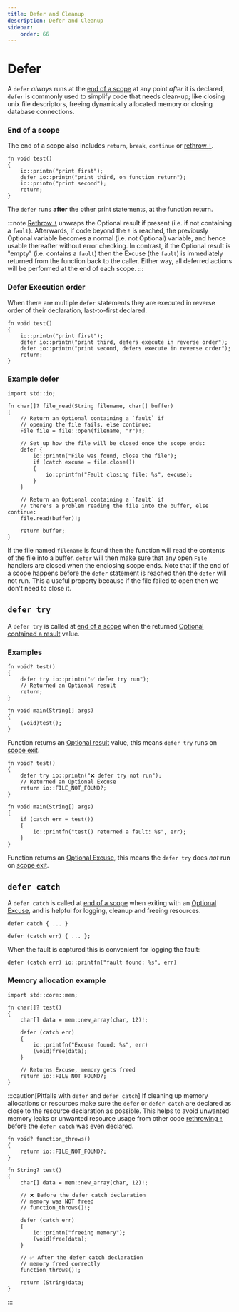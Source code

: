```yaml
---
title: Defer and Cleanup
description: Defer and Cleanup
sidebar:
    order: 66
---
```


# Defer

A `defer` *always* runs at the [end of a scope](#end-of-a-scope) at any point *after* it is declared, `defer` is commonly used to simplify code that needs clean-up; like closing unix file descriptors, freeing dynamically allocated memory or closing database connections.

### End of a scope
The end of a scope also includes `return`, `break`, `continue` or [rethrow `!`](/language-common/optionals-essential/#using-the-rethrow-operator--to-unwrap-an-optional-value).

```c3
fn void test()
{
    io::printn("print first");
    defer io::printn("print third, on function return");
    io::printn("print second");
    return;
}
```
The `defer` runs **after** the other print statements, at the function return.

:::note
[Rethrow `!`](/language-common/optionals-essential/#using-the-rethrow-operator--to-unwrap-an-optional-value) unwraps the Optional result if present (i.e. if not containing a `fault`). Afterwards, if code beyond the `!` is reached, the previously Optional variable becomes a normal (i.e. not Optional) variable, and hence usable thereafter without error checking. In contrast, if the Optional result is "empty" (i.e. contains a `fault`) then the Excuse (the `fault`) is immediately returned from the function back to the caller. Either way, all deferred actions will be performed at the end of each scope.
:::

### Defer Execution order
When there are multiple `defer` statements they are executed in reverse order of their declaration, last-to-first declared.

```c3
fn void test()
{
    io::printn("print first");
    defer io::printn("print third, defers execute in reverse order");
    defer io::printn("print second, defers execute in reverse order");
    return;
}
```

### Example defer

```c3
import std::io;

fn char[]? file_read(String filename, char[] buffer)
{
    // Return an Optional containing a `fault` if 
    // opening the file fails, else continue:
    File file = file::open(filename, "r")!;
    
    // Set up how the file will be closed once the scope ends:
    defer {
        io::printn("File was found, close the file");
        if (catch excuse = file.close())
        {
            io::printfn("Fault closing file: %s", excuse);
        }
    }

    // Return an Optional containing a `fault` if 
    // there's a problem reading the file into the buffer, else continue:
    file.read(buffer)!;
    
    return buffer;
}
```

If the file named `filename` is found then the function will read the contents of the file into a buffer. `defer` will then make sure that any open `File` handlers are closed when the enclosing scope ends. Note that if the end of a scope happens before the `defer` statement is reached then the `defer` will not run. This a useful property because if the file failed to open then we don't need to close it.


## `defer try`

A `defer try` is called at [end of a scope](#end-of-a-scope) when the returned [Optional contained a result](/language-common/optionals-essential/#what-is-an-optional) value.

### Examples

```c3
fn void? test()
{
    defer try io::printn("✅ defer try run");
    // Returned an Optional result
    return;
}

fn void main(String[] args)
{
    (void)test();
}
```
Function returns an [Optional result](/language-common/optionals-essential/#what-is-an-optional) value,
this means `defer try` runs on [scope exit](#end-of-a-scope).

```c3
fn void? test()
{
    defer try io::printn("❌ defer try not run");
    // Returned an Optional Excuse
    return io::FILE_NOT_FOUND?;
}

fn void main(String[] args)
{
    if (catch err = test())
    {
        io::printfn("test() returned a fault: %s", err);
    }
}
```
Function returns an [Optional Excuse](/language-common/optionals-essential/#what-is-an-optional),
this means the `defer try` does *not* run on [scope exit](#end-of-a-scope).

## `defer catch`

A `defer catch` is called at [end of a scope](#end-of-a-scope) when exiting with an
[Optional Excuse](/language-common/optionals-essential/#what-is-an-optional), and is helpful for logging, cleanup and freeing resources.


```c3
defer catch { ... }
```

```c3
defer (catch err) { ... };
```
When the fault is captured this is convenient for logging the fault:

```c3
defer (catch err) io::printfn("fault found: %s", err)
```
### Memory allocation example

```c3
import std::core::mem;

fn char[]? test()
{
    char[] data = mem::new_array(char, 12)!;

    defer (catch err)
    {
        io::printfn("Excuse found: %s", err)
        (void)free(data);
    }

    // Returns Excuse, memory gets freed
    return io::FILE_NOT_FOUND?;
}
```

:::caution[Pitfalls with `defer` and `defer catch`]
If cleaning up memory allocations or resources make sure the `defer` or `defer catch`
are declared as close to the resource declaration as possible.
This helps to avoid unwanted memory leaks or unwanted resource usage from other code [rethrowing `!`](/language-common/optionals-essential/#using-the-rethrow-operator--to-unwrap-an-optional-value) before the `defer catch` was even declared.

```c3
fn void? function_throws()
{
    return io::FILE_NOT_FOUND?;
}

fn String? test()
{
    char[] data = mem::new_array(char, 12)!;

    // ❌ Before the defer catch declaration
    // memory was NOT freed
    // function_throws()!;

    defer (catch err)
    {
        io::printn("freeing memory");
        (void)free(data);
    }

    // ✅ After the defer catch declaration
    // memory freed correctly
    function_throws()!;

    return (String)data;
}
```
:::
